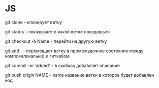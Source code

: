 # JS

git clone   - клонирует ветку

git status   - показывает в какой ветке находишься 

git checkout -b Name   - перейти на другую ветку 

git add .   - перемещает ветку в промежудочное состояние между компом(локально) и гитхабом 

git commit -m 'added'   - в скобках добавляет описание

git push origin NAME   - name название ветки в которое будет добавлен код
